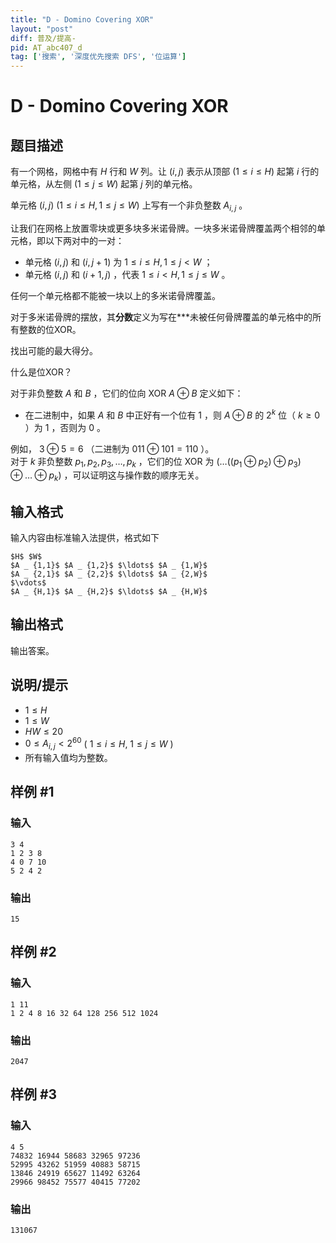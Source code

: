 ```yaml
---
title: "D - Domino Covering XOR"
layout: "post"
diff: 普及/提高-
pid: AT_abc407_d
tag: ['搜索', '深度优先搜索 DFS', '位运算']
---
```


# D - Domino Covering XOR

## 题目描述

有一个网格，网格中有 $H$ 行和 $W$ 列。让 $(i,j)$ 表示从顶部 $(1\leq i\leq H)$ 起第 $i$ 行的单元格，从左侧 $(1\leq j\leq W)$ 起第 $j$ 列的单元格。

单元格 $(i,j)\ (1\leq i\leq H,1\leq j\leq W)$ 上写有一个非负整数 $A_{i,j}$ 。

让我们在网格上放置零块或更多块多米诺骨牌。一块多米诺骨牌覆盖两个相邻的单元格，即以下两对中的一对：

- 单元格 $(i,j)$ 和 $(i,j+1)$ 为 $1\leq i\leq H,1\leq j\lt W$ ；
- 单元格 $(i,j)$ 和 $(i+1,j)$ ，代表 $1\leq i\lt H,1\leq j\leq W$ 。

任何一个单元格都不能被一块以上的多米诺骨牌覆盖。

对于多米诺骨牌的摆放，其**分数**定义为写在***未被任何骨牌覆盖的单元格中的所有整数的位XOR。

找出可能的最大得分。

什么是位XOR？

对于非负整数 $A$ 和 $B$ ，它们的位向 XOR $A \oplus B$ 定义如下：

- 在二进制中，如果 $A$ 和 $B$ 中正好有一个位有 $1$ ，则 $A \oplus B$ 的 $2^k$ 位（ $k \ge 0$ ）为 $1$ ，否则为 $0$ 。

例如， $3 \oplus 5 = 6$ （二进制为 $011 \oplus 101 = 110$ ）。  
对于 $k$ 非负整数 $p_1, p_2, p_3, \dots, p_k$ ，它们的位 XOR 为 $(\dots ((p_1 \oplus p_2) \oplus p_3) \oplus \dots \oplus p_k)$ ，可以证明这与操作数的顺序无关。

## 输入格式

输入内容由标准输入法提供，格式如下

```
$H$ $W$
$A _ {1,1}$ $A _ {1,2}$ $\ldots$ $A _ {1,W}$
$A _ {2,1}$ $A _ {2,2}$ $\ldots$ $A _ {2,W}$
$\vdots$
$A _ {H,1}$ $A _ {H,2}$ $\ldots$ $A _ {H,W}$
```

## 输出格式

输出答案。

## 说明/提示

- $1 \le H$
- $1 \le W$
- $HW \le 20$
- $0 \le A_{i,j} \lt 2^{60}$ ( $1 \le i \le H,\ 1 \le j \le W$ )
- 所有输入值均为整数。

## 样例 #1

### 输入

```
3 4
1 2 3 8
4 0 7 10
5 2 4 2
```

### 输出

```
15
```

## 样例 #2

### 输入

```
1 11
1 2 4 8 16 32 64 128 256 512 1024
```

### 输出

```
2047
```

## 样例 #3

### 输入

```
4 5
74832 16944 58683 32965 97236
52995 43262 51959 40883 58715
13846 24919 65627 11492 63264
29966 98452 75577 40415 77202
```

### 输出

```
131067
```

